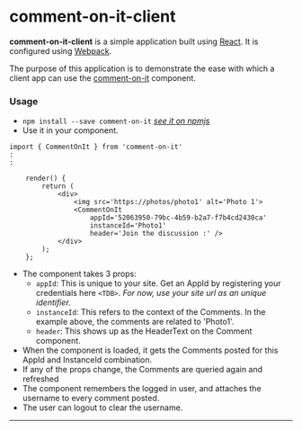 # comment-on-it-client
**comment-on-it-client** is a simple application built using [React](https://facebook.github.io/react/). It is configured using [Webpack](https://webpack.github.io/docs/).

The purpose of this application is to demonstrate the ease with which a client app can use the [comment-on-it](https://www.npmjs.com/package/comment-on-it) component.

### Usage

*   ```npm install --save comment-on-it```  *[see it on npmjs](https://www.npmjs.com/package/comment-on-it)*
*   Use it in your component.
```
import { CommentOnIt } from 'comment-on-it'
:
:

    render() {
        return (
            <div>
                <img src='https://photos/photo1' alt='Photo 1'>
                <CommentOnIt
                    appId='52063950-79bc-4b59-b2a7-f7b4cd2430ca'
                    instanceId='Photo1'
                    header='Join the discussion :' />
            </div>
        );
    };

```
*   The component takes 3 props:
    *   ```appId```: This is unique to your site. Get an AppId by registering your credentials here ```<TDB>```. *For now, use your site url as an unique identifier.*
    *  ```instanceId```: This refers to the context of the Comments. In the example above, the comments are related to 'Photo1'.
    *  ```header```: This shows up as the HeaderText on the Comment component.
*   When the component is loaded, it gets the Comments posted for this AppId and InstanceId combination.
*   If any of the props change, the Comments are queried again and refreshed
*   The component remembers the logged in user, and attaches the username to every comment posted.
*   The user can logout to clear the username.

---

